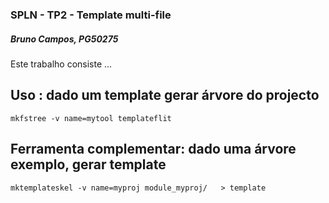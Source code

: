 ### SPLN - TP2 - Template multi-file
##### Bruno Campos, PG50275

Este trabalho consiste ...

## Uso : dado um template gerar árvore do projecto

    mkfstree -v name=mytool templateflit

## Ferramenta complementar: dado uma árvore exemplo, gerar template

    mktemplateskel -v name=myproj module_myproj/   > template